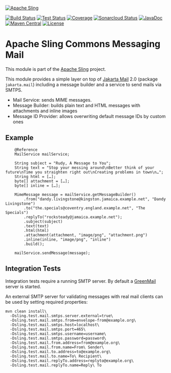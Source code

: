 [![Apache Sling](https://sling.apache.org/res/logos/sling.png)](https://sling.apache.org)

&#32;[![Build Status](https://ci-builds.apache.org/job/Sling/job/modules/job/sling-org-apache-sling-commons-messaging-mail/job/master/badge/icon)](https://ci-builds.apache.org/job/Sling/job/modules/job/sling-org-apache-sling-commons-messaging-mail/job/master/)&#32;[![Test Status](https://img.shields.io/jenkins/tests.svg?jobUrl=https://ci-builds.apache.org/job/Sling/job/modules/job/sling-org-apache-sling-commons-messaging-mail/job/master/)](https://ci-builds.apache.org/job/Sling/job/modules/job/sling-org-apache-sling-commons-messaging-mail/job/master/test/?width=800&height=600)&#32;[![Coverage](https://sonarcloud.io/api/project_badges/measure?project=apache_sling-org-apache-sling-commons-messaging-mail&metric=coverage)](https://sonarcloud.io/dashboard?id=apache_sling-org-apache-sling-commons-messaging-mail)&#32;[![Sonarcloud Status](https://sonarcloud.io/api/project_badges/measure?project=apache_sling-org-apache-sling-commons-messaging-mail&metric=alert_status)](https://sonarcloud.io/dashboard?id=apache_sling-org-apache-sling-commons-messaging-mail)&#32;[![JavaDoc](https://www.javadoc.io/badge/org.apache.sling/org.apache.sling.commons.messaging.mail.svg)](https://www.javadoc.io/doc/org.apache.sling/org-apache-sling-commons-messaging-mail)&#32;[![Maven Central](https://maven-badges.herokuapp.com/maven-central/org.apache.sling/org.apache.sling.commons.messaging.mail/badge.svg)](https://search.maven.org/#search%7Cga%7C1%7Cg%3A%22org.apache.sling%22%20a%3A%22org.apache.sling.commons.messaging.mail%22) [![License](https://img.shields.io/badge/License-Apache%202.0-blue.svg)](https://www.apache.org/licenses/LICENSE-2.0)

# Apache Sling Commons Messaging Mail

This module is part of the [Apache Sling](https://sling.apache.org) project.

This module provides a simple layer on top of [Jakarta Mail](https://eclipse-ee4j.github.io/mail/) 2.0 (package `jakarta.mail`) including a message builder and a service to send mails via SMTPS.

* Mail Service: sends MIME messages.
* Message Builder: builds plain text and HTML messages with attachments and inline images 
* Message ID Provider: allows overwriting default message IDs by custom ones


## Example

```
    @Reference
    MailService mailService;

    String subject = "Rudy, A Message to You";
    String text = "Stop your messing around\nBetter think of your future\nTime you straighten right out\nCreating problems in town\n…";
    String html = […];
    byte[] attachment = […];
    byte[] inline = […];

    MimeMessage message = mailService.getMessageBuilder()
        .from("dandy.livingstone@kingston.jamaica.example.net", "Dandy Livingstone")
        .to("the.specials@coventry.england.example.net", "The Specials")
        .replyTo("rocksteady@jamaica.example.net");
        .subject(subject)
        .text(text)
        .html(html)
        .attachment(attachment, "image/png", "attachment.png")
        .inline(inline, "image/png", "inline")
        .build();

    mailService.sendMessage(message);
```


## Integration Tests

Integration tests require a running SMTP server. By default a [GreenMail](http://www.icegreen.com/greenmail/) server is started.

An external SMTP server for validating messages with real mail clients can be used by setting required properties:

    mvn clean install\
      -Dsling.test.mail.smtps.server.external=true\
      -Dsling.test.mail.smtps.from=envelope-from@example.org\
      -Dsling.test.mail.smtps.host=localhost\
      -Dsling.test.mail.smtps.port=465\
      -Dsling.test.mail.smtps.username=username\
      -Dsling.test.mail.smtps.password=password\
      -Dsling.test.mail.from.address=from@example.org\
      -Dsling.test.mail.from.name=From\ Sender\
      -Dsling.test.mail.to.address=to@example.org\
      -Dsling.test.mail.to.name=To\ Recipient\
      -Dsling.test.mail.replyTo.address=replyto@example.org\
      -Dsling.test.mail.replyTo.name=Reply\ To
